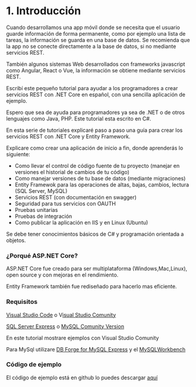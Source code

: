 # 1. Introducción

Cuando desarrollamos una app móvil donde se necesita que el usuario guarde información de forma permanente, como por ejemplo una lista de tareas, la información se guarda en una base de datos. Se recomienda que la app no se conecte directamente a la base de datos, si no mediante servicios REST. 

También algunos sistemas Web desarrollados con frameworks javascript como Angular, React o Vue, la información se obtiene mediante servicios REST.

Escribí este pequeño tutorial para ayudar a los programadores a crear servicios REST con .NET Core en español, con una sencilla aplicación de ejemplo.

Espero que sea de ayuda para programadores ya sea de .NET o de otros lenguajes como Java, PHP. Este tutorial esta escrito en C\#.

En esta serie de tutoriales explicaré paso a paso una guía para crear los servicios REST con .NET Core y Entity Framework. 

Explicare como crear una aplicación de inicio a fin, donde aprenderás lo siguiente:

* Como llevar el control de código fuente de tu proyecto \(manejar en versiones el historial de cambios de tu código\)
* Como manejar versiones de tu base de datos \(mediante migraciones\)
* Entity Framewok para las operaciones de altas, bajas, cambios, lectura \(SQL Server, MySQL\)
* Servicios REST \(con documentación en swagger\)
* Seguridad para tus servicios con OAUTH
* Pruebas unitarias
* Pruebas de integración
* Como publicar la aplicación en IIS y en Linux \(Ubuntu\)

Se debe tener conocimientos básicos de C\# y programación orientada a objetos.

### ¿Porqué ASP.NET Core?

ASP.NET Core fue creado para ser multiplataforma \(Windows,Mac,Linux\), open source y con mejoras en el rendimiento. 

Entity Framework también fue rediseñado para hacerlo mas eficiente.

### Requisitos

[Visual Studio Code](https://code.visualstudio.com/download) o V[isual Studio Comunity](https://visualstudio.microsoft.com/es/vs/community/)

[SQL Server Express](https://www.microsoft.com/es-mx/sql-server/sql-server-editions-express) o [MySQL Comunity Version](https://dev.mysql.com/downloads/mysql/)

En este tutorial mostrare ejemplos con Visual Studio Comunity 

Para MySql utilizare [DB Forge for MySQL Express](https://www.devart.com/dbforge/mysql/studio/download.html) y el [MySQLWorkbench](https://dev.mysql.com/downloads/workbench/) 

### Código de ejemplo

El código de ejemplo está en github lo puedes descargar [aquí](https://github.com/apis3445/CaducaRest)

